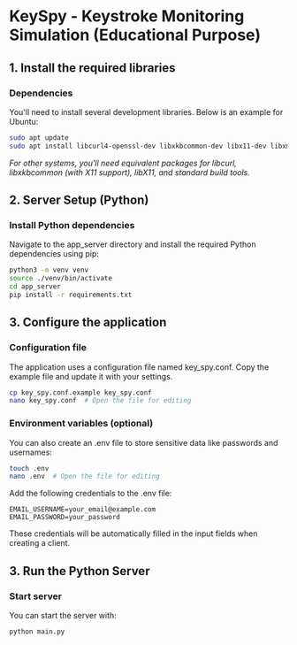 # KeySpy - Keystroke Monitoring Simulation (Educational Purpose)

## 1. Install the required libraries

### Dependencies
You'll need to install several development libraries. Below is an example for Ubuntu:
```bash
sudo apt update
sudo apt install libcurl4-openssl-dev libxkbcommon-dev libx11-dev libxmu-dev libxi-dev gcc make python3 python3-venv python3-tk
```

*For other systems, you'll need equivalent packages for libcurl, libxkbcommon (with X11 support), libX11, and standard build tools.*

## 2. Server Setup (Python)
### Install Python dependencies
Navigate to the app_server directory and install the required Python dependencies using pip:
```bash
python3 -m venv venv
source ./venv/bin/activate
cd app_server
pip install -r requirements.txt
```

## 3. Configure the application
### Configuration file
The application uses a configuration file named key_spy.conf.
Copy the example file and update it with your settings.
```bash
cp key_spy.conf.example key_spy.conf
nano key_spy.conf  # Open the file for editing
```
### Environment variables (optional)
You can also create an .env file to store sensitive data like passwords and usernames:
```bash
touch .env
nano .env  # Open the file for editing
```
Add the following credentials to the .env file:
```
EMAIL_USERNAME=your_email@example.com
EMAIL_PASSWORD=your_password
```
These credentials will be automatically filled in the input fields when creating a client.
## 3. Run the Python Server
### Start server
You can start the server with:
```bash
python main.py
```